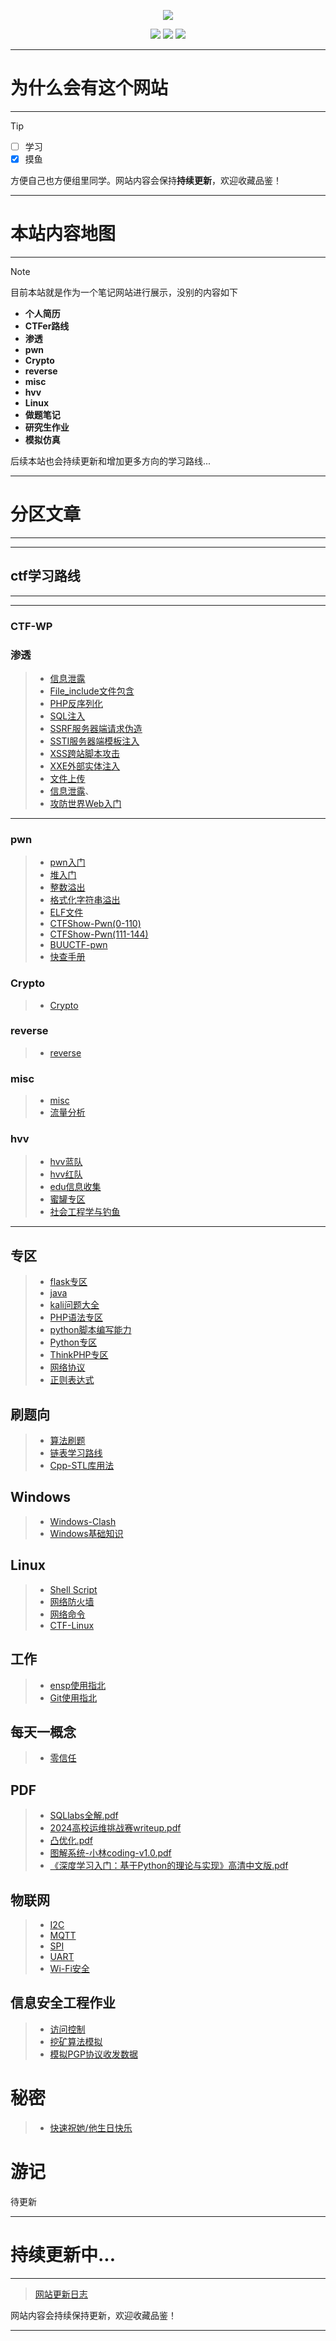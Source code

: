 <p align="center">
    <a href="https://www.github.com/FoLaJJ" target="_blank">
    <img src="favicon_logosc/icon.jpg" width=""/>
    </a>
</p>


<p align="center">
  <a href="https://github.com/FoLaJJ" target="_blank"><img src="https://img.shields.io/badge/Github-FoLaJJ-red.svg"></a>
  <a href="https://gitee.com/autojiangxiao" target="_blank"><img src="https://img.shields.io/badge/Gitee-autojiangxiao-blue.svg"></a>
  <a href="https://space.bilibili.com/447194192" target="_blank"><img src="https://img.shields.io/badge/bilibili-哔哩哔哩-critical"></a>
</p>


---
# **为什么会有这个网站**
---

> [!TIP]
>
>  - [ ] 学习
>  - [x] 摸鱼
>
> 方便自己也方便组里同学。网站内容会保持**持续更新**，欢迎收藏品鉴！​​


---
# **本站内容地图​**
---

> [!NOTE]
> 目前本站就是作为一个笔记网站进行展示，没别的内容如下
>
> - **个人简历**
> - **CTFer路线**
> - **渗透**
> - **pwn**
> - **Crypto**
> - **reverse**
> - **misc**
> - **hvv**
> - **Linux**
> - **做题笔记**
> - **研究生作业**
> - **模拟仿真**

后续本站也会持续更新和增加更多方向的学习路线...



---
# 分区文章
---


---
## ctf学习路线
---

---

### CTF-WP


### 渗透

> - [信息泄露](web/信息泄露)
> - [File_include文件包含](web/File_include文件包含)
> - [PHP反序列化](web/PHP反序列化)
> - [SQL注入](web/SQL注入)
> - [SSRF服务器端请求伪造](web/SSRF服务器端请求伪造)
> - [SSTI服务器端模板注入](web/SSTI服务器端模板注入)
> - [XSS跨站脚本攻击](web/XSS跨站脚本攻击)
> - [XXE外部实体注入](web/XXE外部实体注入)
> - [文件上传](web/文件上传)
> - [信息泄露](web/信息泄露)、
> - [攻防世界Web入门](web/攻防世界Web入门)
---


### pwn

>- [pwn入门](pwn/pwn入门)
>- [堆入门](pwn/堆入门)
>- [整数溢出](pwn/整数溢出)
>- [格式化字符串溢出](pwn/格式化字符串溢出)
>- [ELF文件](pwn/ELF文件)
>- [CTFShow-Pwn(0-110)](pwn/CTFShow-Pwn(0-110))
>- [CTFShow-Pwn(111-144)](pwn/CTFShow-Pwn(111-144))
>-  [BUUCTF-pwn](pwn/BUUCTF)
>-  [快查手册](pwn/快查手册)



### Crypto

> - [Crypto](Crypto/Crypto)



### reverse

> - [reverse](reverse/reverse)



### misc

> - [misc](misc/misc)
> - [流量分析](misc/流量分析)




### hvv

> - [hvv蓝队](hvv/hvv蓝队)
> - [hvv红队](hvv/hvv红队)
> - [edu信息收集](hvv/edu信息收集)
> - [蜜罐专区](hvv/蜜罐专区)
> - [社会工程学与钓鱼](hvv/社会工程学与钓鱼)

---



## 专区

> - [flask专区](专区/flask专区)
> - [java](专区/java)
> - [kali问题大全](专区/kali问题大全)
> - [PHP语法专区](专区/PHP语法专区)
> - [python脚本编写能力](专区/python脚本编写能力)
> - [Python专区](专区/Python专区)
> - [ThinkPHP专区](专区/ThinkPHP专区)
> - [网络协议](专区/网络协议)
> - [正则表达式](专区/正则表达式)



## 刷题向

> - [算法刷题](刷题/算法刷题)
> - [链表学习路线](刷题/链表学习路线(1w6长文))
> - [Cpp-STL库用法](刷题/Cpp-STL库用法)



## Windows

> - [Windows-Clash](Windows/Windows-Clash)
> - [Windows基础知识](Windows/Windows基础知识)



## Linux

> - [Shell Script](Linux/ShellScripts)
> - [网络防火墙](Linux/网络防火墙)
> - [网络命令](Linux/网络命令)
> - [CTF-Linux](Linux/CTF-Linux)



## 工作

> - [ensp使用指北](工作/ensp使用指北)
> - [Git使用指北](工作/Git使用指北)



## 每天一概念

> - [零信任](网安概念/零信任)



## PDF

> - <a href="pdf/mysql-injection.pdf">SQLlabs全解.pdf</a>
> - <a href="pdf/2024高校运维挑战赛writeup.pdf">2024高校运维挑战赛writeup.pdf</a>
> - <a href="pdf/凸优化.pdf">凸优化.pdf</a>
> - <a href="pdf/图解系统-小林coding-v1.0.pdf">图解系统-小林coding-v1.0.pdf</a>
> - <a href="pdf/《深度学习入门：基于Python的理论与实现》高清中文版.pdf">《深度学习入门：基于Python的理论与实现》高清中文版.pdf</a>



## 物联网

> - [I2C](物联网/I2C)
> - [MQTT](物联网/MQTT)
> - [SPI](物联网/SPI)
> - [UART](物联网/UART)
> - [Wi-Fi安全](物联网/Wi-Fi安全)



## 信息安全工程作业

> - [访问控制](信息安全工程作业/访问控制)
> - [挖矿算法模拟](信息安全工程作业/挖矿算法模拟)
> - [模拟PGP协议收发数据](信息安全工程作业/模拟PGP协议收发数据)





# 秘密

> - <a href="ming/happy.html">快速祝她/他生日快乐</a>



# 游记

待更新






---
# 持续更新中...
---

> [网站更新日志](/更新日志)

网站内容会持续保持更新，欢迎收藏品鉴！


--------



<br><br><br>







